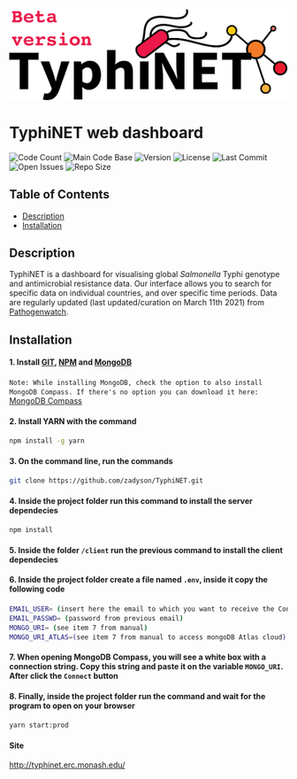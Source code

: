 ![TyphiNET_Logo](assets/img/logo-typhinet.png)

# TyphiNET web dashboard

![Code Count](https://img.shields.io/github/languages/count/zadyson/TyphiNET)
![Main Code Base](https://img.shields.io/github/languages/top/zadyson/TyphiNET)
![Version](https://img.shields.io/badge/version-1.0-red)
![License](https://img.shields.io/badge/license-GPLv3-blue)
![Last Commit](https://img.shields.io/github/last-commit/zadyson/TyphiNET)
![Open Issues](https://img.shields.io/github/issues-raw/zadyson/TyphiNET)
![Repo Size](https://img.shields.io/github/repo-size/zadyson/TyphiNET)

## Table of Contents

* [Description](#Description)
* [Installation](#Installation)

## Description

TyphiNET is a dashboard for visualising global *Salmonella* Typhi genotype and antimicrobial resistance data.  Our interface allows you to search for specific data on individual countries, and over specific time periods.  Data are regularly updated (last updated/curation on March 11th 2021) from [Pathogenwatch](https://pathogen.watch/).

## Installation

#### 1. Install <a href="https://git-scm.com/">GIT</a>, <a href="https://www.npmjs.com/get-npm">NPM</a> and <a href="https://www.mongodb.com/try/download/community?tck=docs_server">MongoDB</a>

```Note: While installing MongoDB, check the option to also install MongoDB Compass. If there's no option you can download it here:``` <a href="https://www.mongodb.com/try/download/compass">MongoDB Compass</a>

#### 2. Install YARN with the command

```sh
npm install -g yarn
```

#### 3. On the command line, run the commands

```sh
git clone https://github.com/zadyson/TyphiNET.git
```

#### 4. Inside the project folder run this command to install the server dependecies

```sh
npm install
```

#### 5. Inside the folder ```/client``` run the previous command to install the client dependecies

#### 6. Inside the project folder create a file named ```.env```, inside it copy the following code

```sh
EMAIL_USER= (insert here the email to which you want to receive the Contact Us messages)
EMAIL_PASSWD= (password from previous email)
MONGO_URI= (see item 7 from manual)
MONGO_URI_ATLAS=(see item 7 from manual to access mongoDB Atlas cloud)
```

#### 7. When opening MongoDB Compass, you will see a white box with a connection string. Copy this string and paste it on the variable ```MONGO_URI```. After click the ```Connect``` button

#### 8. Finally, inside the project folder run the command and wait for the program to open on your browser

```sh
yarn start:prod
```

#### Site

http://typhinet.erc.monash.edu/